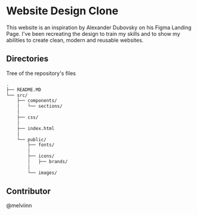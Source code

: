 # Website Design Clone

This website is an inspiration by Alexander Dubovsky on his Figma Landing Page. I've been recreating the design to train my skills and to show my abilities to create clean, modern and reusable websites.

## Directories

Tree of the repository's files

```bash
.
├── README.MD
└── src/
	├── components/
	│   └── sections/
	│
	├── css/
	│
	├── index.html
	│
	└── public/
	    ├── fonts/
	    │
	    ├── icons/
	    │   ├── brands/
	    │
	    └── images/
```

## Contributor

@melviinn
